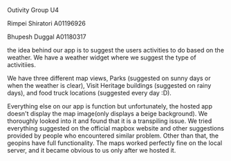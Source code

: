 Outivity
Group U4

Rimpei Shiratori
A01196926

Bhupesh Duggal
A01180317

the idea behind our app is to suggest the users activities to do based on the weather. We have a weather widget where we suggest the type of activitiies. 

We have three different map views, Parks (suggested on sunny days or when the weather is clear), Visit Heritage buildings (suggested on rainy days), and food truck locations (suggested every day :D).

Everything else on our app is function but unfortunately, the hosted app doesn't display the map image(only displays a beige background). We thoroughly looked into it and found that it is a transpiling issue. We tried everything suggested on the official mapbox website and other suggestions provided by people who encountered similar problem. Other than that, the geopins have full functionality. The maps worked perfectly fine on the local server, and it
became obvious to us only after we hosted it.